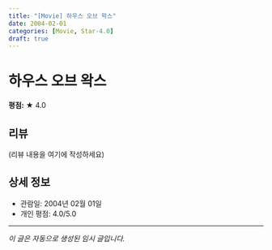 ```yaml
---
title: "[Movie] 하우스 오브 왁스"
date: 2004-02-01
categories: [Movie, Star-4.0]
draft: true
---
```


# 하우스 오브 왁스

**평점:** ★ 4.0

## 리뷰

(리뷰 내용을 여기에 작성하세요)

## 상세 정보

- 관람일: 2004년 02월 01일
- 개인 평점: 4.0/5.0

---

*이 글은 자동으로 생성된 임시 글입니다.*
